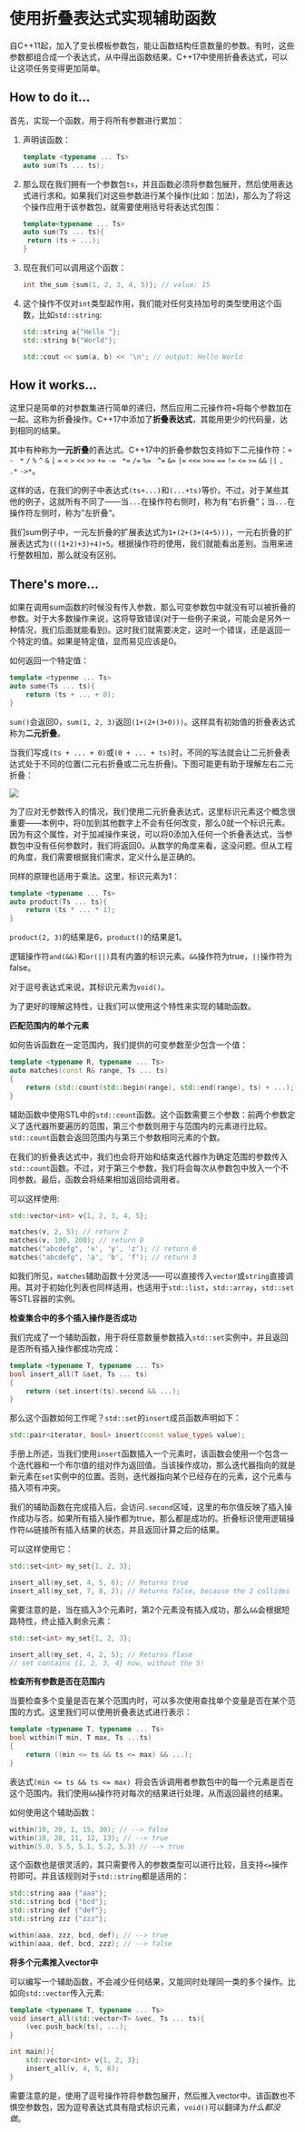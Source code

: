 # 使用折叠表达式实现辅助函数

自C++11起，加入了变长模板参数包，能让函数结构任意数量的参数。有时，这些参数都组合成一个表达式，从中得出函数结果。C++17中使用折叠表达式，可以让这项任务变得更加简单。

## How to do it...

首先，实现一个函数，用于将所有参数进行累加：

1. 声明该函数：

   ```c++
   template <typename ... Ts>
   auto sum(Ts ... ts);
   ```

2. 那么现在我们拥有一个参数包`ts`，并且函数必须将参数包展开，然后使用表达式进行求和。如果我们对这些参数进行某个操作(比如：加法)，那么为了将这个操作应用于该参数包，就需要使用括号将表达式包围：

   ```c++
   template<typename ... Ts>
   auto sum(Ts ... ts){
   	return (ts + ...);
   }
   ```

3. 现在我们可以调用这个函数：

   ```c++
   int the_sum {sum(1, 2, 3, 4, 5)}; // value: 15
   ```

4. 这个操作不仅对`int`类型起作用，我们能对任何支持加号的类型使用这个函数，比如`std::string`:

   ```c++
   std::string a{"Hello "};
   std::string b{"World"};

   std::cout << sum(a, b) << '\n'; // output: Hello World
   ```

## How it works...

这里只是简单的对参数集进行简单的递归，然后应用二元操作符`+`将每个参数加在一起。这称为折叠操作。C++17中添加了**折叠表达式**，其能用更少的代码量，达到相同的结果。

其中有种称为**一元折叠**的表达式。C++17中的折叠参数包支持如下二元操作符：`+` `-` ` *` `/` `%` `^` `&` `|` `=` `<` `>` `<<` `>>` `+=` `-= ` `*=` `/=` `%= ` `^=` `&=` `|=` `<<=` `>>=` `==` `!=` `<=` `>=` `&&` `||` `, ` `.*` `->*`。

这样的话，在我们的例子中表达式`(ts+...)`和`(...+ts)`等价。不过，对于某些其他的例子，这就所有不同了——当`...`在操作符右侧时，称为有“右折叠”；当`...`在操作符左侧时，称为”左折叠“。

我们sum例子中，一元左折叠的扩展表达式为`1+(2+(3+(4+5)))`，一元右折叠的扩展表达式为`(((1+2)+3)+4)+5`。根据操作符的使用，我们就能看出差别。当用来进行整数相加，那么就没有区别。

## There's more...

如果在调用sum函数的时候没有传入参数，那么可变参数包中就没有可以被折叠的参数。对于大多数操作来说，这将导致错误(对于一些例子来说，可能会是另外一种情况，我们后面就能看到)。这时我们就需要决定，这时一个错误，还是返回一个特定的值。如果是特定值，显而易见应该是0。

如何返回一个特定值：

```c++
template <typenme ... Ts>
auto sume(Ts ... ts){
	return (ts + ... + 0);
}
```

`sum()`会返回0，`sum(1, 2, 3)`返回`(1+(2+(3+0)))`。这样具有初始值的折叠表达式称为**二元折叠**。

当我们写成`(ts + ... + 0)`或`(0 + ... + ts)`时，不同的写法就会让二元折叠表达式处于不同的位置(二元右折叠或二元左折叠)。下图可能更有助于理解左右二元折叠：

![](../../images/chapter1/1-7-1.png)

为了应对无参数传入的情况，我们使用二元折叠表达式，这里标识元素这个概念很重要——本例中，将0加到其他数字上不会有任何改变，那么0就一个标识元素。因为有这个属性，对于加减操作来说，可以将0添加入任何一个折叠表达式，当参数包中没有任何参数时，我们将返回0。从数学的角度来看，这没问题。但从工程的角度，我们需要根据我们需求，定义什么是正确的。

同样的原理也适用于乘法。这里，标识元素为1：

```c++
template <typename ... Ts>
auto product(Ts ... ts){
	return (ts * ... * 1);
}
```

`product(2, 3)`的结果是6，`product()`的结果是1。

逻辑操作符`and(&&)`和`or(||)`具有内置的标识元素。`&&`操作符为true，`||`操作符为false。

对于逗号表达式来说，其标识元素为`void()`。

为了更好的理解这特性，让我们可以使用这个特性来实现的辅助函数。

**匹配范围内的单个元素**

如何告诉函数在一定范围内，我们提供的可变参数至少包含一个值：

```c++
template <typename R, typename ... Ts>
auto matches(const R& range, Ts ... ts)
{
	return (std::count(std::begin(range), std::end(range), ts) + ...);
}
```

辅助函数中使用STL中的`std::count`函数。这个函数需要三个参数：前两个参数定义了迭代器所要遍历的范围，第三个参数则用于与范围内的元素进行比较。`std::count`函数会返回范围内与第三个参数相同元素的个数。

在我们的折叠表达式中，我们也会将开始和结束迭代器作为确定范围的参数传入`std::count`函数。不过，对于第三个参数，我们将会每次从参数包中放入一个不同参数。最后，函数会将结果相加返回给调用者。

可以这样使用:

```c++
std::vector<int> v{1, 2, 3, 4, 5};

matches(v, 2, 5); // return 2
matches(v, 100, 200); // return 0
matches("abcdefg", 'x', 'y', 'z'); // return 0
matches("abcdefg", 'a', 'b', 'f'); // return 3
```

如我们所见，`matches`辅助函数十分灵活——可以直接传入`vector`或`string`直接调用。其对于初始化列表也同样适用，也适用于`std::list`，`std::array`，`std::set`等STL容器的实例。

**检查集合中的多个插入操作是否成功**

我们完成了一个辅助函数，用于将任意数量参数插入`std::set`实例中，并且返回是否所有插入操作都成功完成：

```c++
template <typename T, typename ... Ts>
bool insert_all(T &set, Ts ... ts)
{
	return (set.insert(ts).second && ...);
}
```

那么这个函数如何工作呢？`std::set`的`insert`成员函数声明如下：

```c++
std::pair<iterator, bool> insert(const value_type& value);
```

手册上所述，当我们使用`insert`函数插入一个元素时，该函数会使用一个包含一个迭代器和一个布尔值的组对作为返回值。当该操作成功，那么迭代器指向的就是新元素在`set`实例中的位置。否则，迭代器指向某个已经存在的元素，这个元素与插入项有冲突。

我们的辅助函数在完成插入后，会访问`.second`区域，这里的布尔值反映了插入操作成功与否。如果所有插入操作都为true，那么都是成功的。折叠标识使用逻辑操作符`&&`链接所有插入结果的状态，并且返回计算之后的结果。

可以这样使用它：

```c++
std::set<int> my_set{1, 2, 3};

insert_all(my_set, 4, 5, 6); // Returns true
insert_all(my_set, 7, 8, 2); // Returns false, because the 2 collides
```

需要注意的是，当在插入3个元素时，第2个元素没有插入成功，那么`&&`会根据短路特性，终止插入剩余元素：

```c++
std::set<int> my_set{1, 2, 3};

insert_all(my_set, 4, 2, 5); // Returns flase
// set contains {1, 2, 3, 4} now, without the 5!
```

**检查所有参数是否在范围内**

当要检查多个变量是否在某个范围内时，可以多次使用查找单个变量是否在某个范围的方式。这里我们可以使用折叠表达式进行表示：

```c++
template <typename T, typename ... Ts>
bool within(T min, T max, Ts ...ts)
{
	return ((min <= ts && ts <= max) && ...);
}
```

表达式`(min <= ts && ts <= max) `将会告诉调用者参数包中的每一个元素是否在这个范围内。我们使用`&&`操作符对每次的结果进行处理，从而返回最终的结果。

如何使用这个辅助函数：

```c++
within(10, 20, 1, 15, 30); // --> false
within(10, 20, 11, 12, 13); // --> true
within(5.0, 5.5, 5.1, 5.2, 5.3) // --> true
```

这个函数也是很灵活的，其只需要传入的参数类型可以进行比较，且支持`<=`操作符即可。并且该规则对于`std::string`都是适用的：

```c++
std::string aaa {"aaa"};
std::string bcd {"bcd"};
std::string def {"def"};
std::string zzz {"zzz"};

within(aaa, zzz, bcd, def); // --> true
within(aaa, def, bcd, zzz); // --> false
```

**将多个元素推入vector中**

可以编写一个辅助函数，不会减少任何结果，又能同时处理同一类的多个操作。比如向`std::vector`传入元素:

```c++
template <typename T, typename ... Ts>
void insert_all(std::vector<T> &vec, Ts ... ts){
	(vec.push_back(ts), ...);
}

int main(){
	std::vector<int> v{1, 2, 3};
	insert_all(v, 4, 5, 6);
}
```

需要注意的是，使用了逗号操作符将参数包展开，然后推入vector中。该函数也不惧空参数包，因为逗号表达式具有隐式标识元素，`void()`可以翻译为*什么都没做*。

